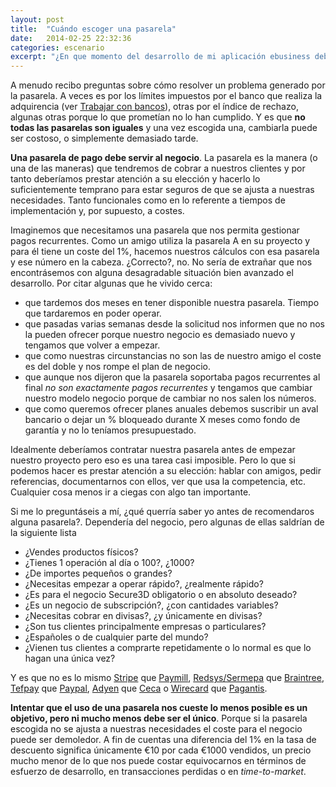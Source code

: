 ```yaml
---
layout: post
title:  "Cuándo escoger una pasarela"
date:   2014-02-25 22:32:36
categories: escenario
excerpt: "¿En que momento del desarrollo de mi aplicación ebusiness debo escoger una pasarela de pago? ¿Valen todas para todo?"
---
```


A menudo recibo preguntas sobre cómo resolver un problema generado por la pasarela. A veces es por los límites impuestos por el banco que realiza la adquirencia (ver [Trabajar con bancos](/bancos/)), otras por el índice de rechazo, algunas otras porque lo que prometían no lo han cumplido. Y es que **no todas las pasarelas son iguales** y una vez escogida una, cambiarla puede ser costoso, o simplemente demasiado tarde.

**Una pasarela de pago debe servir al negocio**. La pasarela es la manera (o una de las maneras) que tendremos de cobrar a nuestros clientes y por tanto deberíamos prestar atención a su elección y hacerlo lo suficientemente temprano para estar seguros de que se ajusta a nuestras necesidades. Tanto funcionales como en lo referente a tiempos de implementación y, por supuesto, a costes.

Imaginemos que necesitamos una pasarela que nos permita gestionar pagos recurrentes. Como un amigo utiliza la pasarela A en su proyecto y para él tiene un coste del 1%, hacemos nuestros cálculos con esa pasarela y ese número en la cabeza. ¿Correcto?, no. No sería de extrañar que nos encontrásemos con alguna desagradable situación bien avanzado el desarrollo. Por citar algunas que he vivido cerca:

- que tardemos dos meses en tener disponible nuestra pasarela. Tiempo que tardaremos en poder operar.
- que pasadas varias semanas desde la solicitud nos informen que no nos la pueden ofrecer porque nuestro negocio es demasiado nuevo y tengamos que volver a empezar.
- que como nuestras circunstancias no son las de nuestro amigo el coste es del doble y nos rompe el plan de negocio.
- que aunque nos dijeron que la pasarela soportaba pagos recurrentes al final _no son exactamente pagos recurrentes_ y tengamos que cambiar nuestro modelo negocio porque de cambiar no nos salen los números.
- que como queremos ofrecer planes anuales debemos suscribir un aval bancario o dejar un % bloqueado durante X meses como fondo de garantía y no lo teníamos presupuestado.

Idealmente deberíamos contratar nuestra pasarela antes de empezar nuestro proyecto pero eso es una tarea casi imposible. Pero lo que si podemos hacer es prestar atención a su elección: hablar con amigos, pedir referencias, documentarnos con ellos, ver que usa la competencia, etc. Cualquier cosa menos ir a ciegas con algo tan importante. 

Si me lo preguntáseis a mí, ¿qué querría saber yo antes de recomendaros alguna pasarela?. Dependería del negocio, pero algunas de ellas saldrían de la siguiente lista

- ¿Vendes productos físicos?
- ¿Tienes 1 operación al día o 100?, ¿1000?
- ¿De importes pequeños o grandes?
- ¿Necesitas empezar a operar rápido?, ¿realmente rápido?
- ¿Es para el negocio Secure3D obligatorio o en absoluto deseado?
- ¿Es un negocio de subscripción?, ¿con cantidades variables?
- ¿Necesitas cobrar en divisas?, ¿y únicamente en divisas? 
- ¿Son tus clientes principalmente empresas o particulares?
- ¿Españoles o de cualquier parte del mundo?
- ¿Vienen tus clientes a comprarte repetidamente o lo normal es que lo hagan una única vez?

Y es que no es lo mismo [Stripe](/stripe/) que [Paymill](/paymill/), [Redsys/Sermepa](/redsys) que [Braintree](/braintree/), [Tefpay](/tefpay/) que [Paypal](/paypal/), [Adyen](/adyen/) que [Ceca](/ceca/) o [Wirecard](/wirecard/) que [Pagantis](/pagantis/).

**Intentar que el uso de una pasarela nos cueste lo menos posible es un objetivo, pero ni mucho menos debe ser el único**. Porque si la pasarela escogida no se ajusta a nuestras necesidades el coste para el negocio puede ser demoledor. A fin de cuentas una diferencia del 1% en la tasa de descuento significa únicamente €10 por cada €1000 vendidos, un precio mucho menor de lo que nos puede costar equivocarnos en términos de esfuerzo de desarrollo, en transacciones perdidas o en *time-to-market*.


